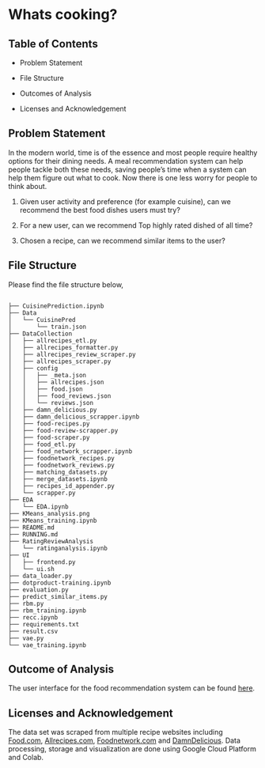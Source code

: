 
# Whats cooking?

  
## Table of Contents

  
- Problem Statement

  
- File Structure

  
- Outcomes of Analysis


- Licenses and Acknowledgement



 

## Problem Statement


In the modern world, time is of the essence and most people require healthy options for their dining needs. A meal recommendation system can help people tackle both these needs, saving people’s time when a system can help them figure out what to cook. Now there is one less worry for people to think about.

1. Given user activity and preference (for example cuisine), can we recommend the best food dishes users must try?

2. For a new user, can we recommend Top highly rated dished of all time?

3. Chosen a recipe, can we recommend similar items to the user?
  

## File Structure


Please find the file structure below,
  

```

├── CuisinePrediction.ipynb
├── Data
│   └── CuisinePred
│       └── train.json
├── DataCollection
│   ├── allrecipes_etl.py
│   ├── allrecipes_formatter.py
│   ├── allrecipes_review_scraper.py
│   ├── allrecipes_scraper.py
│   ├── config
│   │   ├── _meta.json
│   │   ├── allrecipes.json
│   │   ├── food.json
│   │   ├── food_reviews.json
│   │   └── reviews.json
│   ├── damn_delicious.py
│   ├── damn_delicious_scrapper.ipynb
│   ├── food-recipes.py
│   ├── food-review-scrapper.py
│   ├── food-scraper.py
│   ├── food_etl.py
│   ├── food_network_scrapper.ipynb
│   ├── foodnetwork_recipes.py
│   ├── foodnetwork_reviews.py
│   ├── matching_datasets.py
│   ├── merge_datasets.ipynb
│   ├── recipes_id_appender.py
│   └── scrapper.py
├── EDA
│   └── EDA.ipynb
├── KMeans_analysis.png
├── KMeans_training.ipynb
├── README.md
├── RUNNING.md
├── RatingReviewAnalysis
│   └── ratinganalysis.ipynb
├── UI
│   ├── frontend.py
│   └── ui.sh
├── data_loader.py
├── dotproduct-training.ipynb
├── evaluation.py
├── predict_similar_items.py
├── rbm.py
├── rbm_training.ipynb
├── recc.ipynb
├── requirements.txt
├── result.csv
├── vae.py
└── vae_training.ipynb

```

## Outcome of Analysis


The user interface for the food recommendation system can be found [here](http://34.105.46.205:8501/).


## Licenses and Acknowledgement


The data set was scraped from multiple recipe websites including [Food.com](https://www.food.com/?ref=nav), [Allrecipes.com](https://www.allrecipes.com/), [Foodnetwork.com](https://www.foodnetwork.com/) and [DamnDelicious](https://damndelicious.net/). Data processing, storage and visualization are done using Google Cloud Platform and Colab.